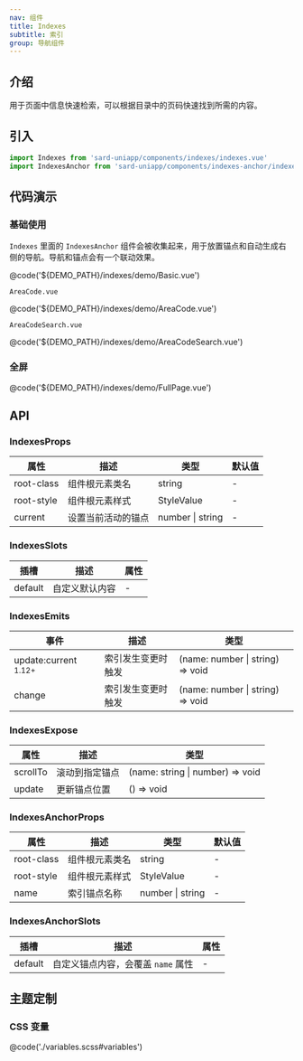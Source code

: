 ```yaml
---
nav: 组件
title: Indexes
subtitle: 索引
group: 导航组件
---
```


## 介绍

用于页面中信息快速检索，可以根据目录中的页码快速找到所需的内容。

## 引入

```ts
import Indexes from 'sard-uniapp/components/indexes/indexes.vue'
import IndexesAnchor from 'sard-uniapp/components/indexes-anchor/indexes-anchor.vue'
```

## 代码演示

### 基础使用

`Indexes` 里面的 `IndexesAnchor` 组件会被收集起来，用于放置锚点和自动生成右侧的导航。导航和锚点会有一个联动效果。

@code('${DEMO_PATH}/indexes/demo/Basic.vue')

`AreaCode.vue`

@code('${DEMO_PATH}/indexes/demo/AreaCode.vue')

`AreaCodeSearch.vue`

@code('${DEMO_PATH}/indexes/demo/AreaCodeSearch.vue')

### 全屏

@code('${DEMO_PATH}/indexes/demo/FullPage.vue')

## API

### IndexesProps

| 属性       | 描述               | 类型             | 默认值 |
| ---------- | ------------------ | ---------------- | ------ |
| root-class | 组件根元素类名     | string           | -      |
| root-style | 组件根元素样式     | StyleValue       | -      |
| current    | 设置当前活动的锚点 | number \| string | -      |

### IndexesSlots

| 插槽    | 描述           | 属性 |
| ------- | -------------- | ---- |
| default | 自定义默认内容 | -    |

### IndexesEmits

| 事件                            | 描述               | 类型                             |
| ------------------------------- | ------------------ | -------------------------------- |
| update:current <sup>1.12+</sup> | 索引发生变更时触发 | (name: number \| string) => void |
| change                          | 索引发生变更时触发 | (name: number \| string) => void |

### IndexesExpose

| 属性     | 描述           | 类型                             |
| -------- | -------------- | -------------------------------- |
| scrollTo | 滚动到指定锚点 | (name: string \| number) => void |
| update   | 更新锚点位置   | () => void                       |

### IndexesAnchorProps

| 属性       | 描述           | 类型             | 默认值 |
| ---------- | -------------- | ---------------- | ------ |
| root-class | 组件根元素类名 | string           | -      |
| root-style | 组件根元素样式 | StyleValue       | -      |
| name       | 索引锚点名称   | number \| string | -      |

### IndexesAnchorSlots

| 插槽    | 描述                               | 属性 |
| ------- | ---------------------------------- | ---- |
| default | 自定义锚点内容，会覆盖 `name` 属性 | -    |

## 主题定制

### CSS 变量

@code('./variables.scss#variables')
